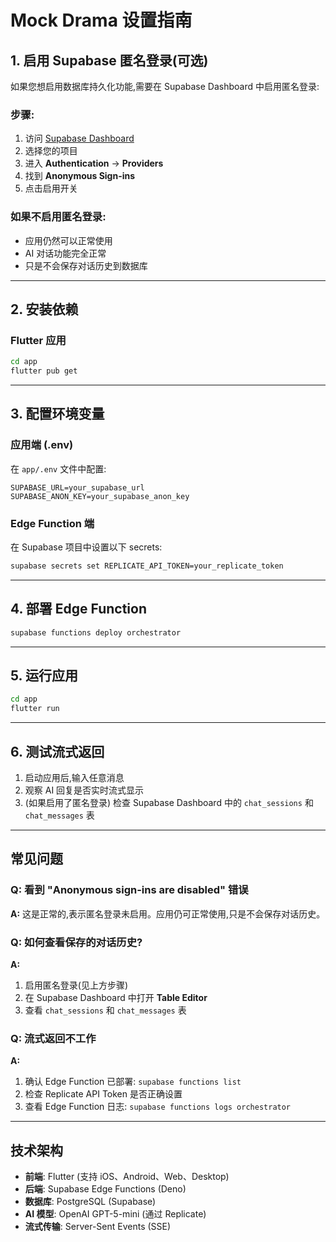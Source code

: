 # Mock Drama 设置指南

## 1. 启用 Supabase 匿名登录(可选)

如果您想启用数据库持久化功能,需要在 Supabase Dashboard 中启用匿名登录:

### 步骤:
1. 访问 [Supabase Dashboard](https://app.supabase.com)
2. 选择您的项目
3. 进入 **Authentication** → **Providers**
4. 找到 **Anonymous Sign-ins**
5. 点击启用开关

### 如果不启用匿名登录:
- 应用仍然可以正常使用
- AI 对话功能完全正常
- 只是不会保存对话历史到数据库

---

## 2. 安装依赖

### Flutter 应用
```bash
cd app
flutter pub get
```

---

## 3. 配置环境变量

### 应用端 (.env)
在 `app/.env` 文件中配置:
```env
SUPABASE_URL=your_supabase_url
SUPABASE_ANON_KEY=your_supabase_anon_key
```

### Edge Function 端
在 Supabase 项目中设置以下 secrets:
```bash
supabase secrets set REPLICATE_API_TOKEN=your_replicate_token
```

---

## 4. 部署 Edge Function

```bash
supabase functions deploy orchestrator
```

---

## 5. 运行应用

```bash
cd app
flutter run
```

---

## 6. 测试流式返回

1. 启动应用后,输入任意消息
2. 观察 AI 回复是否实时流式显示
3. (如果启用了匿名登录) 检查 Supabase Dashboard 中的 `chat_sessions` 和 `chat_messages` 表

---

## 常见问题

### Q: 看到 "Anonymous sign-ins are disabled" 错误
**A:** 这是正常的,表示匿名登录未启用。应用仍可正常使用,只是不会保存对话历史。

### Q: 如何查看保存的对话历史?
**A:** 
1. 启用匿名登录(见上方步骤)
2. 在 Supabase Dashboard 中打开 **Table Editor**
3. 查看 `chat_sessions` 和 `chat_messages` 表

### Q: 流式返回不工作
**A:** 
1. 确认 Edge Function 已部署: `supabase functions list`
2. 检查 Replicate API Token 是否正确设置
3. 查看 Edge Function 日志: `supabase functions logs orchestrator`

---

## 技术架构

- **前端**: Flutter (支持 iOS、Android、Web、Desktop)
- **后端**: Supabase Edge Functions (Deno)
- **数据库**: PostgreSQL (Supabase)
- **AI 模型**: OpenAI GPT-5-mini (通过 Replicate)
- **流式传输**: Server-Sent Events (SSE)
